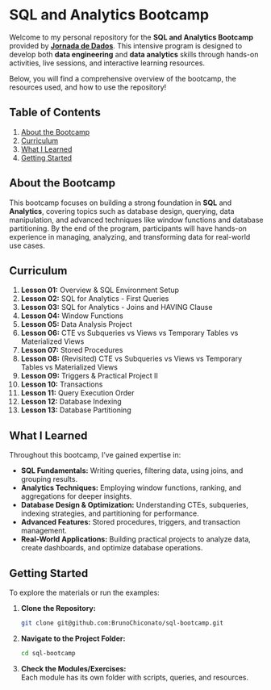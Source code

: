 # SQL and Analytics Bootcamp

Welcome to my personal repository for the **SQL and Analytics Bootcamp** provided by **[Jornada de Dados](https://suajornadadedados.com.br/)**. This intensive program is designed to develop both **data engineering** and **data analytics** skills through hands-on activities, live sessions, and interactive learning resources.

Below, you will find a comprehensive overview of the bootcamp, the resources used, and how to use the repository!


## Table of Contents

1. [About the Bootcamp](#about-the-bootcamp)
2. [Curriculum](#curriculum)
3. [What I Learned](#what-i-learned)
4. [Getting Started](#getting-started)


## About the Bootcamp

This bootcamp focuses on building a strong foundation in **SQL** and **Analytics**, covering topics such as database design, querying, data manipulation, and advanced techniques like window functions and database partitioning. By the end of the program, participants will have hands-on experience in managing, analyzing, and transforming data for real-world use cases.


## Curriculum

1. **Lesson 01:** Overview & SQL Environment Setup
2. **Lesson 02:** SQL for Analytics - First Queries
3. **Lesson 03:** SQL for Analytics - Joins and HAVING Clause
4. **Lesson 04:** Window Functions
5. **Lesson 05:** Data Analysis Project
6. **Lesson 06:** CTE vs Subqueries vs Views vs Temporary Tables vs Materialized Views
7. **Lesson 07:** Stored Procedures
8. **Lesson 08:** (Revisited) CTE vs Subqueries vs Views vs Temporary Tables vs Materialized Views
9. **Lesson 09:** Triggers & Practical Project II
10. **Lesson 10:** Transactions
11. **Lesson 11:** Query Execution Order
12. **Lesson 12:** Database Indexing
13. **Lesson 13:** Database Partitioning


## What I Learned

Throughout this bootcamp, I’ve gained expertise in:
- **SQL Fundamentals:** Writing queries, filtering data, using joins, and grouping results.  
- **Analytics Techniques:** Employing window functions, ranking, and aggregations for deeper insights.  
- **Database Design & Optimization:** Understanding CTEs, subqueries, indexing strategies, and partitioning for performance.  
- **Advanced Features:** Stored procedures, triggers, and transaction management.  
- **Real-World Applications:** Building practical projects to analyze data, create dashboards, and optimize database operations.


## Getting Started

To explore the materials or run the examples:
1. **Clone the Repository:**  
   ```bash
   git clone git@github.com:BrunoChiconato/sql-bootcamp.git
   ```
2. **Navigate to the Project Folder:**  
   ```bash
   cd sql-bootcamp
   ```
3. **Check the Modules/Exercises:**  
   Each module has its own folder with scripts, queries, and resources.
